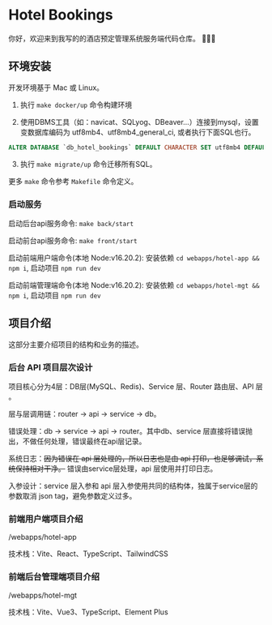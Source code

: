 # Hotel Bookings 

你好，欢迎来到我写的的酒店预定管理系统服务端代码仓库。 👏👏👏 


## 环境安装

开发环境基于 Mac 或 Linux。

1. 执行 `make docker/up` 命令构建环境

2. 使用DBMS工具（如：navicat、SQLyog、DBeaver...）连接到mysql，设置变数据库编码为 utf8mb4、utf8mb4_general_ci, 或者执行下面SQL也行。
```sql
ALTER DATABASE `db_hotel_bookings` DEFAULT CHARACTER SET utf8mb4 DEFAULT COLLATE utf8mb4_general_ci;
```

3. 执行 `make migrate/up` 命令迁移所有SQL。

更多 `make` 命令参考 `Makefile` 命令定义。

### 启动服务

启动后台api服务命令: `make back/start`

启动前台api服务命令: `make front/start`

启动前端用户端命令(本地 Node:v16.20.2): 安装依赖 `cd webapps/hotel-app && npm i`, 启动项目 `npm run dev`

启动前端管理端命令(本地 Node:v16.20.2): 安装依赖 `cd webapps/hotel-mgt && npm i`, 启动项目 `npm run dev`


## 项目介绍

这部分主要介绍项目的结构和业务的描述。

### 后台 API 项目层次设计

项目核心分为4层：DB层(MySQL、Redis)、Service 层、Router 路由层、API 层 。

层与层调用链：router -> api -> service -> db。

错误处理：db -> service -> api -> router。其中db、service 层直接将错误抛出，不做任何处理，错误最终在api层记录。

系统日志：~~因为错误在 api 层处理的，所以日志也是由 api 打印，也足够调试，系统保持相对干净。~~ 
错误由service层处理，api 层使用并打印日志。

入参设计：service 层入参和 api 层入参使用共同的结构体，独属于service层的参数取消 json tag，避免参数定义过多。

### 前端用户端项目介绍

/webapps/hotel-app

技术栈：Vite、React、TypeScript、TailwindCSS


### 前端后台管理端项目介绍

/webapps/hotel-mgt

技术栈：Vite、Vue3、TypeScript、Element Plus